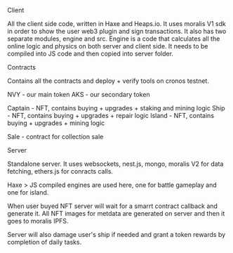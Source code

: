 Client 

All the client side code, written in Haxe and Heaps.io. It uses moralis V1 sdk in order to show the user web3 plugin and sign transactions.
It also has two separate modules, engine and src. Engine is a code that calculates all the online logic and physics on both server and client side. 
It needs to be compiled into JS code and then copied into server folder.

Contracts

Contains all the contracts and deploy + verify tools on cronos testnet.

NVY - our main token
AKS - our secondary token

Captain - NFT, contains buying + upgrades + staking and mining logic
Ship - NFT, contains buying + upgrades + repair logic
Island - NFT, contains buying + upgrades + mining logic 

Sale - contract for collection sale

Server

Standalone server. It uses websockets, nest.js, mongo, moralis V2 for data fetching, ethers.js for conracts calls.

Haxe > JS compiled engines are used here, one for battle gameplay and one for island.

When user buyed NFT server will wait for a smarrt contract callback and generate it. All NFT images for metdata are generated on server and then it goes to moralis IPFS.

Server will also damage user's ship if needed and grant a token rewards by completion of daily tasks.
